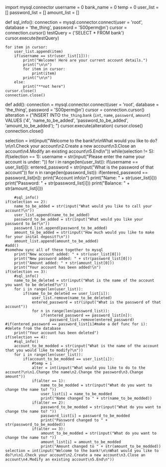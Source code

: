 import mysql.connector
username = 0
bank_name = 0
temp = 0
user_list = []
password_list = []
amount_list = []


def sql_info():
    connection = mysql.connector.connect(user = 'root', database = 'the_thing', password = 'S00perm@n')
    cursor = connection.cursor()
    testQuery = ('SELECT * FROM bank')
    cursor.execute(testQuery)
    
    for item in cursor:
        user_list.append(item)
        if(username == str(user_list[1])):
            print("Welcome! Here are your current account details.")
            print("\n\n")
            for item in cursor:
                print(item)
            print("\n\n")
        else:
            print("**not here")
    cursor.close()
    connection.close()
def add():
    connection = mysql.connector.connect(user = 'root', database = 'the_thing', password = 'S00perm@n')
    cursor = connection.cursor()
    alteration = ("INSERT INTO `the_thing`.`bank` (`int`, `name`, `password`, `amount`) VALUES ('4', 'name_to_be_added', 'password_to_be_added', 'amount_to_be_added'); ")
    cursor.execute(alteration)
    cursor.close()
    connection.close()

selection = int(input("Welcome to the bank!\n\nWhat would you like to do?\n\n1.Check your account\n2.Create a new account\n3.Close an account\n4.Modify an existing account\n5.End\n"))
while(selection != 5):
    if(selection == 1):
        username = str(input("Please enter the name your account is under: "))
        for i in range(len(user_list)):
            if(username == user_list[i]):
                entered_password = str(input("What is the password of that account"))
                for n in range(len(password_list)):
                    if(entered_password == password_list[n]):
                        print("Account info\n")
                        print("Name: " + str(user_list[i]))
                        print("Password: " + str(password_list[i]))
                        print("Balance: " + str(amount_list[i]))

        #sql_info()
    if(selection == 2):
        name_to_be_added = str(input("What would you like to call your account?\n"))
        user_list.append(name_to_be_added)
        password_to_be_added = str(input("What would you like your password to be?\n"))
        password_list.append(password_to_be_added)
        amount_to_be_added = str(input("How much would you like to make for your inital deposit?\n"))
        amount_list.append(amount_to_be_added)
    #add()
    #somehow sync all of these together to mysql
        print("New account added: " + str(user_list[0]))
        print("New password added: " + str(password_list[0]))
        print("Amount added: " + str(amount_list[0]))
        print("Your account has been added!\n")
    if(selection == 3):
        #sql_info()
        name_to_be_deleted = str(input("What is the name of the account you want to be deleted?\n"))
        for i in range(len(user_list)):
            if(name_to_be_deleted == user_list[i]):
                user_list.remove(name_to_be_deleted)
                entered_password = str(input("What is the password of that account"))
                for n in range(len(password_list)):
                    if(entered_password == password_list[n]):
                        password_list.remove(entered_password)
    #if(entered_password == password_list[i]#make a def func for i):
    #delete from the database
        print("Your account has been deleted")
    if(selection == 4):
        #sql_info()
        account_to_be_modded = str(input("What is the name of the account that you would like to modify?\n"))
        for i in range(len(user_list)):
            if(account_to_be_modded == user_list[i]):
                #temp = i
                alter = int(input("What would you like to do to the account?\n\n1.Change the name\n2.Change the password\n3.Change amount"))
                if(alter == 1):
                    name_to_be_modded = str(input("What do you want to change the name to? "))
                    user_list[i] = name_to_be_modded
                    print("Name changed to " + str(name_to_be_modded))
                if(alter == 2):
                    password_to_be_modded = str(input("What do you want to change the name to? "))
                    password_list[i] = password_to_be_modded
                    print("Password changed to " + str(password_to_be_modded))
                if(alter == 3):
                    amount_to_be_modded = str(input("What do you want to change the name to? "))
                    amount_list[i] = amount_to_be_modded
                    print("Amount changed to " + str(amount_to_be_modded))
    selection = int(input("Welcome to the bank!\n\nWhat would you like to do?\n\n1.Check your account\n2.Create a new account\n3.Close an account\n4.Modify an existing account\n5.End\n"))
